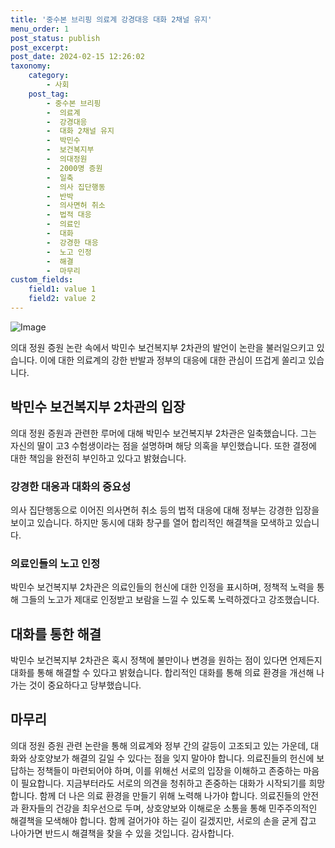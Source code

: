 ```yaml
---
title: '중수본 브리핑 의료계 강경대응 대화 2채널 유지'
menu_order: 1
post_status: publish
post_excerpt: 
post_date: 2024-02-15 12:26:02
taxonomy:
    category:
        - 사회
    post_tag:
        - 중수본 브리핑
        -  의료계
        -  강경대응
        -  대화 2채널 유지
        -  박민수
        -  보건복지부
        -  의대정원
        -  2000명 증원
        -  일축
        -  의사 집단행동
        -  반박
        -  의사면허 취소
        -  법적 대응
        -  의료인
        -  대화
        -  강경한 대응
        -  노고 인정
        -  해결
        -  마무리
custom_fields:
    field1: value 1
    field2: value 2
---
```


![Image](https://imgnews.pstatic.net/image/018/2024/02/13/0005672146_001_20240213110601218.jpg?type=w647)

의대 정원 증원 논란 속에서 박민수 보건복지부 2차관의 발언이 논란을 불러일으키고 있습니다. 이에 대한 의료계의 강한 반발과 정부의 대응에 대한 관심이 뜨겁게 쏠리고 있습니다.
## 박민수 보건복지부 2차관의 입장
의대 정원 증원과 관련한 루머에 대해 박민수 보건복지부 2차관은 일축했습니다. 그는 자신의 딸이 고3 수험생이라는 점을 설명하며 해당 의혹을 부인했습니다. 또한 결정에 대한 책임을 완전히 부인하고 있다고 밝혔습니다.
### 강경한 대응과 대화의 중요성
의사 집단행동으로 이어진 의사면허 취소 등의 법적 대응에 대해 정부는 강경한 입장을 보이고 있습니다. 하지만 동시에 대화 창구를 열어 합리적인 해결책을 모색하고 있습니다.
### 의료인들의 노고 인정
박민수 보건복지부 2차관은 의료인들의 헌신에 대한 인정을 표시하며, 정책적 노력을 통해 그들의 노고가 제대로 인정받고 보람을 느낄 수 있도록 노력하겠다고 강조했습니다.
## 대화를 통한 해결
박민수 보건복지부 2차관은 혹시 정책에 불만이나 변경을 원하는 점이 있다면 언제든지 대화를 통해 해결할 수 있다고 밝혔습니다. 합리적인 대화를 통해 의료 환경을 개선해 나가는 것이 중요하다고 당부했습니다.
## 마무리
의대 정원 증원 관련 논란을 통해 의료계와 정부 간의 갈등이 고조되고 있는 가운데, 대화와 상호양보가 해결의 길일 수 있다는 점을 잊지 말아야 합니다. 의료진들의 헌신에 보답하는 정책들이 마련되어야 하며, 이를 위해선 서로의 입장을 이해하고 존중하는 마음이 필요합니다. 지금부터라도 서로의 의견을 청취하고 존중하는 대화가 시작되기를 희망합니다. 함께 더 나은 의료 환경을 만들기 위해 노력해 나가야 합니다. 의료진들의 안전과 환자들의 건강을 최우선으로 두며, 상호양보와 이해로운 소통을 통해 민주주의적인 해결책을 모색해야 합니다. 함께 걸어가야 하는 길이 길겠지만, 서로의 손을 굳게 잡고 나아가면 반드시 해결책을 찾을 수 있을 것입니다. 감사합니다.
